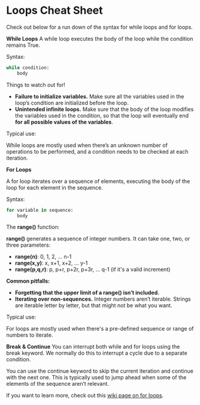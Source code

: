 # Loops Cheat Sheet

Check out below for a run down of the syntax for while loops and for loops.

__While Loops__
A while loop executes the body of the loop while the condition remains True.

Syntax:
```python
while condition:
    body
```

Things to watch out for!

- __Failure to initialize variables.__ Make sure all the variables used in the loop’s condition  are initialized before the loop.
- __Unintended infinite loops.__ Make sure that the body of the loop modifies the variables used in the condition, so that the loop will eventually end __for all possible values of the variables__.

Typical use:

While loops are mostly used when there’s an unknown number of operations to be performed, and a condition needs to be checked at each iteration.

__For Loops__

A for loop iterates over a sequence of elements, executing the body of the loop for each element in the sequence.

Syntax:
```python
for variable in sequence:
    body
```

The __range()__ function:

__range()__ generates a sequence of integer numbers. It can take one, two, or three parameters:
- __range(n)__: 0, 1, 2, ... n-1
- __range(x,y)__: x, x+1, x+2, ... y-1
- __range(p,q,r)__: p, p+r, p+2r, p+3r, ... q-1 (if it's a valid increment)

__Common pitfalls:__

- __Forgetting that the upper limit of a range() isn’t included.__
- __Iterating over non-sequences.__ Integer numbers aren’t iterable. Strings are iterable letter by letter, but that might not be what you want.

Typical use:

For loops are mostly used when there's a pre-defined sequence or range of numbers to iterate.

__Break & Continue__
You can interrupt both while and for loops using the break keyword. We normally do this to interrupt a cycle due to a separate condition.

You can use the continue keyword to skip the current iteration and continue with the next one. This is typically used to jump ahead when some of the elements of the sequence aren’t relevant.

If you want to learn more, check out this [wiki page on for loops](https://wiki.python.org/moin/ForLoop).